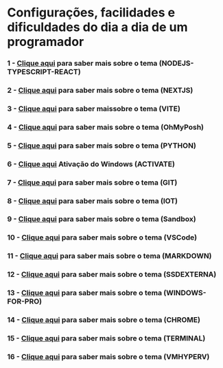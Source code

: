 # Configurações, facilidades e dificuldades do dia a dia de um programador

### 1 - **[Clique aqui](NODEJS-TYPESCRIPT-REACT.md)** para saber mais sobre o tema (NODEJS-TYPESCRIPT-REACT) 

### 2 - **[Clique aqui](NEXTJS.md)** para saber mais sobre o tema (NEXTJS) 

### 3 - **[Clique aqui](VITE.md)** para saber  maissobre o tema (VITE) 

### 4 - **[Clique aqui](OMYPOSH.md)** para saber mais sobre o tema (OhMyPosh) 

### 5 - **[Clique aqui](PYTHON.md)** para saber mais sobre o tema (PYTHON) 

### 6 - **[Clique aqui](ACTIVATE.md)** Ativação do Windows (ACTIVATE)

### 7 - **[Clique aqui](GIT.md)** para saber mais sobre o tema (GIT) 

### 8 - **[Clique aqui](IOT.md)** para saber mais sobre o tema (IOT) 

### 9 - **[Clique aqui](SANDBOX.md)** para saber mais sobre o tema (Sandbox)

### 10 - **[Clique aqui](VSCODE.md)** para saber mais sobre o tema (VSCode)

### 11 - **[Clique aqui](MARKDOWN.md)** para saber mais sobre o tema (MARKDOWN) 

### 12 - **[Clique aqui](SSDEXTERNA.md)** para saber mais sobre o tema (SSDEXTERNA) 

### 13 - **[Clique aqui](WINDOWS-FOR-PRO.md)** para saber mais sobre o tema (WINDOWS-FOR-PRO) 

### 14 - **[Clique aqui](CHROME.md)** para saber mais sobre o tema (CHROME) 

### 15 - **[Clique aqui](TERMINAL.md)** para saber mais sobre o tema (TERMINAL)

### 16 - **[Clique aqui](VMHYPERV.md)** para saber mais sobre o tema (VMHYPERV)





